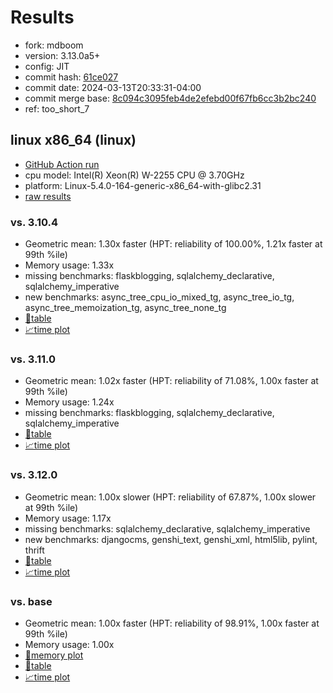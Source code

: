 # Results

- fork: mdboom
- version: 3.13.0a5+
- config: JIT
- commit hash: [61ce027](https://github.com/mdboom/cpython/commit/61ce027)
- commit date: 2024-03-13T20:33:31-04:00
- commit merge base: [8c094c3095feb4de2efebd00f67fb6cc3b2bc240](https://github.com/mdboom/cpython/commit/8c094c3095feb4de2efebd00f67fb6cc3b2bc240)
- ref: too_short_7

## linux x86_64 (linux)

- [GitHub Action run](https://github.com/faster-cpython/benchmarking/actions/runs/8273589530)
- cpu model: Intel(R) Xeon(R) W-2255 CPU @ 3.70GHz
- platform: Linux-5.4.0-164-generic-x86_64-with-glibc2.31
- [raw results](bm-20240313-linux-x86_64-mdboom-too_short_7-3.13.0a5%2B-61ce027.json)

### vs. 3.10.4

- Geometric mean: 1.30x faster (HPT: reliability of 100.00%, 1.21x faster at 99th %ile)
- Memory usage: 1.33x
- missing benchmarks: flaskblogging, sqlalchemy_declarative, sqlalchemy_imperative
- new benchmarks: async_tree_cpu_io_mixed_tg, async_tree_io_tg, async_tree_memoization_tg, async_tree_none_tg
- [📄table](bm-20240313-linux-x86_64-mdboom-too_short_7-3.13.0a5%2B-61ce027-vs-3.10.4.md)
- [📈time plot](bm-20240313-linux-x86_64-mdboom-too_short_7-3.13.0a5%2B-61ce027-vs-3.10.4.png)

### vs. 3.11.0

- Geometric mean: 1.02x faster (HPT: reliability of 71.08%, 1.00x faster at 99th %ile)
- Memory usage: 1.24x
- missing benchmarks: flaskblogging, sqlalchemy_declarative, sqlalchemy_imperative
- [📄table](bm-20240313-linux-x86_64-mdboom-too_short_7-3.13.0a5%2B-61ce027-vs-3.11.0.md)
- [📈time plot](bm-20240313-linux-x86_64-mdboom-too_short_7-3.13.0a5%2B-61ce027-vs-3.11.0.png)

### vs. 3.12.0

- Geometric mean: 1.00x slower (HPT: reliability of 67.87%, 1.00x slower at 99th %ile)
- Memory usage: 1.17x
- missing benchmarks: sqlalchemy_declarative, sqlalchemy_imperative
- new benchmarks: djangocms, genshi_text, genshi_xml, html5lib, pylint, thrift
- [📄table](bm-20240313-linux-x86_64-mdboom-too_short_7-3.13.0a5%2B-61ce027-vs-3.12.0.md)
- [📈time plot](bm-20240313-linux-x86_64-mdboom-too_short_7-3.13.0a5%2B-61ce027-vs-3.12.0.png)

### vs. base

- Geometric mean: 1.00x faster (HPT: reliability of 98.91%, 1.00x faster at 99th %ile)
- Memory usage: 1.00x
- [🧠memory plot](bm-20240313-linux-x86_64-mdboom-too_short_7-3.13.0a5%2B-61ce027-vs-base-mem.png)
- [📄table](bm-20240313-linux-x86_64-mdboom-too_short_7-3.13.0a5%2B-61ce027-vs-base.md)
- [📈time plot](bm-20240313-linux-x86_64-mdboom-too_short_7-3.13.0a5%2B-61ce027-vs-base.png)

